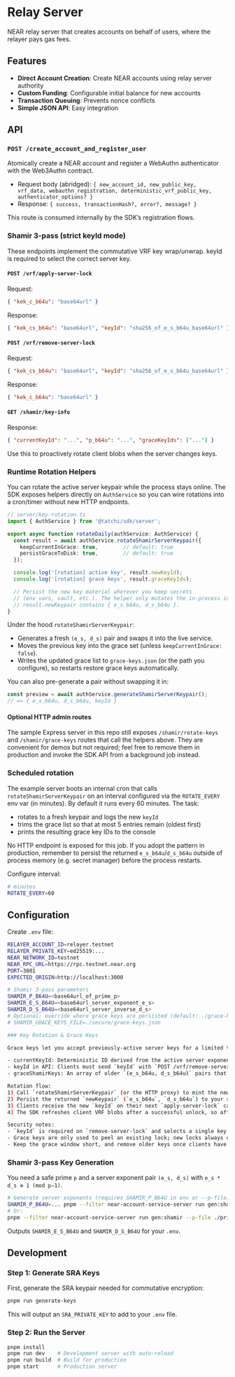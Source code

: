 # Relay Server

NEAR relay server that creates accounts on behalf of users, where the relayer pays gas fees.

## Features

- **Direct Account Creation**: Create NEAR accounts using relay server authority
- **Custom Funding**: Configurable initial balance for new accounts
- **Transaction Queuing**: Prevents nonce conflicts
- **Simple JSON API**: Easy integration

## API

### `POST /create_account_and_register_user`
Atomically create a NEAR account and register a WebAuthn authenticator with the Web3Authn contract.

- Request body (abridged): `{ new_account_id, new_public_key, vrf_data, webauthn_registration, deterministic_vrf_public_key, authenticator_options? }`
- Response: `{ success, transactionHash?, error?, message? }`

This route is consumed internally by the SDK’s registration flows.

### Shamir 3‑pass (strict keyId mode)

These endpoints implement the commutative VRF key wrap/unwrap. keyId is required to select the correct server key.

#### `POST /vrf/apply-server-lock`
Request:
```json
{ "kek_c_b64u": "base64url" }
```
Response:
```json
{ "kek_cs_b64u": "base64url", "keyId": "sha256_of_e_s_b64u_base64url" }
```

#### `POST /vrf/remove-server-lock`
Request:
```json
{ "kek_cs_b64u": "base64url", "keyId": "sha256_of_e_s_b64u_base64url" }
```
Response:
```json
{ "kek_c_b64u": "base64url" }
```

#### `GET /shamir/key-info`
Response:
```json
{ "currentKeyId": "...", "p_b64u": "...", "graceKeyIds": ["..."] }
```
Use this to proactively rotate client blobs when the server changes keys.

### Runtime Rotation Helpers

You can rotate the active server keypair while the process stays online. The SDK exposes helpers directly on `AuthService` so you can wire rotations into a cron/timer without new HTTP endpoints.

```ts
// server/key-rotation.ts
import { AuthService } from '@tatchi/sdk/server';

export async function rotateDaily(authService: AuthService) {
  const result = await authService.rotateShamirServerKeypair({
    keepCurrentInGrace: true,        // default: true
    persistGraceToDisk: true,        // default: true
  });

  console.log('[rotation] active key', result.newKeyId);
  console.log('[rotation] grace keys', result.graceKeyIds);

  // Persist the new key material wherever you keep secrets
  // (env vars, vault, etc.). The helper only mutates the in-process instance.
  // result.newKeypair contains { e_s_b64u, d_s_b64u }.
}
```

Under the hood `rotateShamirServerKeypair`:

- Generates a fresh `(e_s, d_s)` pair and swaps it into the live service.
- Moves the previous key into the grace set (unless `keepCurrentInGrace: false`).
- Writes the updated grace list to `grace-keys.json` (or the path you configure), so restarts restore grace keys automatically.

You can also pre-generate a pair without swapping it in:

```ts
const preview = await authService.generateShamirServerKeypair();
// => { e_s_b64u, d_s_b64u, keyId }
```

#### Optional HTTP admin routes

The sample Express server in this repo still exposes `/shamir/rotate-keys` and `/shamir/grace-keys` routes that call the helpers above. They are convenient for demos but not required; feel free to remove them in production and invoke the SDK API from a background job instead.

### Scheduled rotation

The example server boots an internal cron that calls `rotateShamirServerKeypair` on an interval configured via the `ROTATE_EVERY` env var (in minutes). By default it runs every 60 minutes. The task:

- rotates to a fresh keypair and logs the new `keyId`
- trims the grace list so that at most 5 entries remain (oldest first)
- prints the resulting grace key IDs to the console

No HTTP endpoint is exposed for this job. If you adopt the pattern in production, remember to persist the returned `e_s_b64u`/`d_s_b64u` outside of process memory (e.g. secret manager) before the process restarts.

Configure interval:
```bash
# minutes
ROTATE_EVERY=60
```

## Configuration

Create `.env` file:
```bash
RELAYER_ACCOUNT_ID=relayer.testnet
RELAYER_PRIVATE_KEY=ed25519:...
NEAR_NETWORK_ID=testnet
NEAR_RPC_URL=https://rpc.testnet.near.org
PORT=3001
EXPECTED_ORIGIN=http://localhost:3000

# Shamir 3-pass parameters
SHAMIR_P_B64U=<base64url_of_prime_p>
SHAMIR_E_S_B64U=<base64url_server_exponent_e_s>
SHAMIR_D_S_B64U=<base64url_server_inverse_d_s>
# Optional: override where grace keys are persisted (default: ./grace-keys.json)
# SHAMIR_GRACE_KEYS_FILE=./secure/grace-keys.json

### Key Rotation & Grace Keys

Grace keys let you accept previously-active server keys for a limited time during rotation. They are used only for removing the server lock (unwrap) so older client blobs can still be unlocked. New wraps (apply-server-lock) always use the current key.

- currentKeyId: Deterministic ID derived from the active server exponent (sha256 of `e_s_b64u`, base64url).
- keyId in API: Clients must send `keyId` with `POST /vrf/remove-server-lock`. The server uses this to select the exact key.
- graceShamirKeys: An array of older `(e_s_b64u, d_s_b64u)` pairs that the server will accept for `remove-server-lock` when `keyId` matches one of them.

Rotation flow:
1) Call `rotateShamirServerKeypair` (or the HTTP proxy) to mint the new key, optionally keeping the current key in grace. The helper writes grace entries to `grace-keys.json` so they survive restarts.
2) Persist the returned `newKeypair` (`e_s_b64u`, `d_s_b64u`) to your secret store / env variables so new processes boot with the same active key.
3) Clients receive the new `keyId` on their next `apply-server-lock` call and cache it. When they submit `remove-server-lock`, they include that `keyId`.
4) The SDK refreshes client VRF blobs after a successful unlock, so after your grace window expires you can delete the entry from `grace-keys.json` (or hit the optional HTTP admin route) to retire the old key.

Security notes:
- `keyId` is required on `remove-server-lock` and selects a single key deterministically; requests without `keyId` are rejected.
- Grace keys are only used to peel an existing lock; new locks always use the current key.
- Keep the grace window short, and remove older keys once clients have refreshed.
```

### Shamir 3-pass Key Generation

You need a safe prime `p` and a server exponent pair `(e_s, d_s)` with `e_s * d_s ≡ 1 (mod p−1)`.

```bash
# Generate server exponents (requires SHAMIR_P_B64U in env or --p-file)
SHAMIR_P_B64U=... pnpm --filter near-account-service-server run gen:shamir
# Or:
pnpm --filter near-account-service-server run gen:shamir --p-file ./prime_b64u.txt
```

Outputs `SHAMIR_E_S_B64U` and `SHAMIR_D_S_B64U` for your `.env`.

## Development

### Step 1: Generate SRA Keys

First, generate the SRA keypair needed for commutative encryption:

```bash
pnpm run generate-keys
```

This will output an `SRA_PRIVATE_KEY` to add to your `.env` file.

### Step 2: Run the Server

```bash
pnpm install
pnpm run dev    # Development server with auto-reload
pnpm run build  # Build for production
pnpm start      # Production server
```

